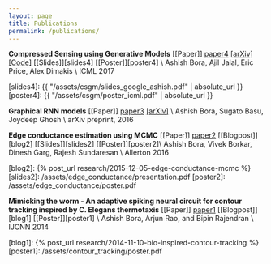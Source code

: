 ```yaml
---
layout: page
title: Publications
permalink: /publications/
---
```



**Compressed Sensing using Generative Models**
[[Paper]] [paper4] [[arXiv]][arXiv4] [[Code]][code4] [[Slides]][slides4] [[Poster]][poster4] \\
Ashish Bora, Ajil Jalal, Eric Price, Alex Dimakis \\
ICML 2017

[paper4]: /assets/csgm/paper.pdf
[arXiv4]: https://arxiv.org/abs/1703.03208
[code4]: https://github.com/AshishBora/csgm
[slides4]: {{ "/assets/csgm/slides_google_ashish.pdf" | absolute_url }}
[poster4]: {{ "/assets/csgm/poster_icml.pdf" | absolute_url }}


**Graphical RNN models**
[[Paper]] [paper3] [[arXiv]][arXiv3] \\
Ashish Bora, Sugato Basu, Joydeep Ghosh \\
arXiv preprint, 2016

[paper3]: /assets/gRNN/paper.pdf
[arXiv3]: https://arxiv.org/abs/1612.05054


**Edge conductance estimation using MCMC**
[[Paper]] [paper2] [[Blogpost]][blog2] [[Slides]][slides2] [[Poster]][poster2]\\
Ashish Bora, Vivek Borkar, Dinesh Garg, Rajesh Sundaresan \\
Allerton 2016

[paper2]: /assets/edge_conductance/paper.pdf
[blog2]: {% post_url research/2015-12-05-edge-conductance-mcmc %}
[slides2]: /assets/edge_conductance/presentation.pdf
[poster2]: /assets/edge_conductance/poster.pdf

**Mimicking the worm - An adaptive spiking neural circuit for contour tracking inspired by C. Elegans thermotaxis** [[Paper]] [paper1] [[Blogpost]][blog1] [[Poster]][poster1] \\
Ashish Bora, Arjun Rao, and Bipin Rajendran \\
IJCNN 2014

[paper1]: /assets/contour_tracking/paper.pdf
[blog1]: {% post_url research/2014-11-10-bio-inspired-contour-tracking %}
[poster1]: /assets/contour_tracking/poster.pdf
